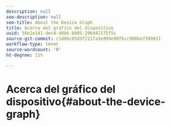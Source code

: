 ```yaml
---
description: null
seo-description: null
seo-title: About the Device Graph
title: Acerca del gráfico del dispositivo
uuid: 56e1e1d1-dec4-40b6-b005-296d42175f5c
source-git-commit: c1d0bc05d3f211fa3e899e98fbcc908be7399031
workflow-type: tm+mt
source-wordcount: '9'
ht-degree: 11%

---
```



# Acerca del gráfico del dispositivo{#about-the-device-graph}

